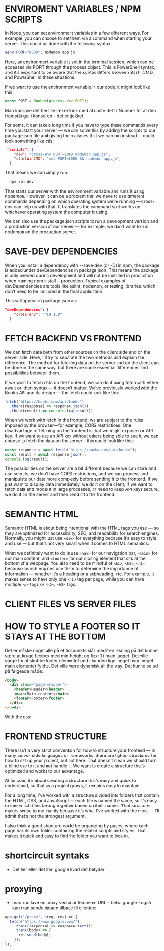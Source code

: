 # ENVIROMENT VARIABLES / NPM SCRIPTS

In Node, you can set environment variables in a few different ways. For example, you can choose to set them via a command when starting your server. This could be done with the following syntax:

```powershell
$env:PORT="8080"; nodemon app.js
```

Here, an environment variable is set in the terminal session, which can be accessed via PORT through the process object. This is PowerShell syntax, and it’s important to be aware that the syntax differs between Bash, CMD, and PowerShell in these situations.

If we want to use the environment variable in our code, it might look like this:

```js
const PORT = Number(process.env.PORT);
```

Man kan lave det her lille lækre trick med at caste det til Number for at den fremstår gul i konsollen - det er tjekket.

For some, it can take a long time if you have to type these commands every time you start your server — we can solve this by adding the scripts to our package.json file and giving them aliases that we can run instead. It could look something like this:

```json
 "scripts": {
    "dev": "cross-env PORT=8080 nodemon app.js",
    "startWinCMD": "set PORT=8080 && nodemon app.js",
  }
```

That means we can simply run:

```bash
  npm run dev
```

That starts our server with the environment variable and runs it using nodemon. However, it can be a problem that we have to use different commands depending on which operating system we’re running — cross-env can help us with that. It translates the command so it works on whichever operating system the computer is using.

We can also use the package.json scripts to run a development version and a production version of our server — for example, we don’t want to run nodemon on the production server.

# SAVE-DEV DEPENDENCIES

When you install a dependency with --save-dev (or -D) in npm, the package is added under devDependencies in package.json. This means the package is only needed during development and will not be installed in production when running npm install --production. Typical examples of devDependencies are tools like eslint, nodemon, or testing libraries, which don’t need to be included in the final application.

This will appear in package.json as:

```json
"devDependencies": {
    "cross-env": "^10.1.0"
  }
```

# FETCH BACKEND VS FRONTEND

We can fetch data both from other sources on the client side and on the server side. Here, I’ll try to separate the two methods and explain the difference. The method for fetching data on the server and on the client can be done in the same way, but there are some essential differences and possibilities between them.

If we want to fetch data on the frontend, we can do it using fetch with either await or .then syntax — it doesn’t matter. We’ve previously worked with the Books API and its design — the fetch could look like this:

```js
fetch("https://books.com/api/books")
  .then((response) => response.json())
  .then((result) => console.log(result));
```

When we work with fetch in the frontend, we are subject to the rules imposed by the browser—for example, CORS restrictions. One disadvantage of fetching on the frontend is that we might expose our API key. If we want to use an API key without others being able to see it, we can choose to fetch the data on the server—this could look like this:

```js
const response = await fetch("https://books.com/api/books");
const result = await response.json();
console.log(result);
```

The possibilities on the server are a bit different because we can store and use secrets, we don’t have CORS restrictions, and we can process and manipulate our data more complexly before sending it to the frontend. If we just want to display data immediately, we do it on the client; if we want to fetch data and model it in large processes, or need to keep API keys secure, we do it on the server and then send it to the frontend.

# SEMANTIC HTML

Semantic HTML is about being intentional with the HTML tags you use — so they are optimized for accessibility, SEO, and readability for search engines. Normally, you might just use `<div>` for everything because it’s easy to style and use — but that’s not very smart when it comes to HTML semantics.

What we definitely want to do is use `<nav>` for our navigation bar, `<main>` for our main content, and `<footer>` for our closing element that sits at the bottom of a webpage. You also need to be mindful of `<h1>`, `<h2>`, `<h3>` because search engines use them to determine the importance of information — whether it’s a heading or a subheading, etc. For example, it makes sense to have only one `<h1>` tag per page, while you can have multiple `<p>` tags or `<h2>`, `<h3>` tags.

# CLIENT FILES VS SERVER FILES

# HOW TO STYLE A FOOTER SO IT STAYS AT THE BOTTOM

Det er måske noget alle på et tidspunkts slås med? en løsning på det kunne være at bruge flexbox med min-height og flex: 1 i main tagget. Det ville sørge for at skubbe footer elementet ned i bunden lige meget hvor meget main elementet fyldte. Det ville være dynamisk all the way. Det kunne se ud på følgende måde:

```html
<body>
  <div class="page-wrapper">
    <header>Header</header>
    <main>Main content</main>
    <footer>Footer</footer>
  </div>
</body>
```

With the css:

# FRONTEND STRUCTURE

There isn’t a very strict convention for how to structure your frontend — in many server-side languages or frameworks, there are tighter structures for how to set up your project, but not here. That doesn’t mean we should turn a blind eye to it and not handle it. We want to create a structure that’s optimized and works to our advantage.

At its core, it’s about creating a structure that’s easy and quick to understand, so that as a project grows, it remains easy to maintain.

For a long time, I’ve worked with a structure divided into folders that contain the HTML, CSS, and JavaScript — each file is named the same, so it’s easy to see which files belong together based on their names. That structure makes sense to me mainly because it’s what I’ve worked with the most — I’ll admit that’s not the strongest argument.

I also think a good structure could be organizing by pages, where each page has its own folder containing the related scripts and styles. That makes it quick and easy to find the folder you want to look in.

# shortcircuit syntaks

- Det her eller det her. google hvad det betyder

# proxying

- man kan lave en proxy ved at at fetche en URL - f.eks. google - også kan man sende dataen tilbage til clienten:

```js
app.get("/proxy", (req, res) => {
  fetch("https://www.google.com/")
    .then((response) => response.text())
    .then((body) => {
      res.send(body);
    });
});
```
